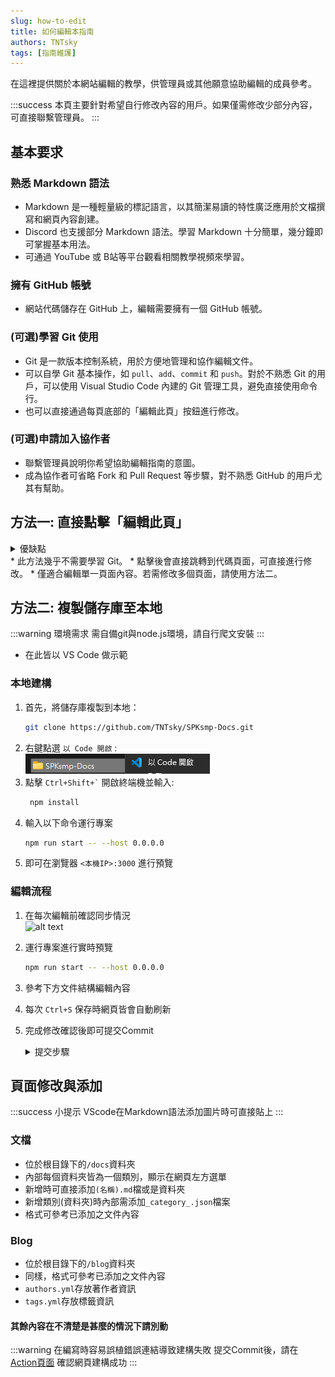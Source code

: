 ```yaml
---
slug: how-to-edit
title: 如何編輯本指南
authors: TNTsky
tags: [指南維護]
---
```


在這裡提供關於本網站編輯的教學，供管理員或其他願意協助編輯的成員參考。

<!-- truncate -->
:::success 本頁主要針對希望自行修改內容的用戶。如果僅需修改少部分內容，可直接聯繫管理員。
:::
## 基本要求

### 熟悉 Markdown 語法
* Markdown 是一種輕量級的標記語言，以其簡潔易讀的特性廣泛應用於文檔撰寫和網頁內容創建。
* Discord 也支援部分 Markdown 語法。學習 Markdown 十分簡單，幾分鐘即可掌握基本用法。
* 可通過 YouTube 或 B站等平台觀看相關教學視頻來學習。

### 擁有 GitHub 帳號
* 網站代碼儲存在 GitHub 上，編輯需要擁有一個 GitHub 帳號。

### (可選)學習 Git 使用
* Git 是一款版本控制系統，用於方便地管理和協作編輯文件。
* 可以自學 Git 基本操作，如 `pull`、`add`、`commit` 和 `push`。對於不熟悉 Git 的用戶，可以使用 Visual Studio Code 內建的 Git 管理工具，避免直接使用命令行。
* 也可以直接通過每頁底部的「編輯此頁」按鈕進行修改。

### (可選)申請加入協作者
* 聯繫管理員說明你希望協助編輯指南的意圖。
* 成為協作者可省略 Fork 和 Pull Request 等步驟，對不熟悉 GitHub 的用戶尤其有幫助。


## 方法一: 直接點擊「編輯此頁」
<details>
    <summary>優缺點</summary>
    * 優點
        * 修改單一檔案時較為方便。
        * 可在手機等設備上輕鬆操作。
    * 缺點
        * 無法快速預覽修改效果，需要等待網站構建完成（約兩分鐘）。
        * 每次修改多個文件時，每次 commit 都會觸發網站構建，可能會導致工作流程阻塞。
        * 新增頁面較為繁瑣。
</details>
* 此方法幾乎不需要學習 Git。
* 點擊後會直接跳轉到代碼頁面，可直接進行修改。
* 僅適合編輯單一頁面內容。若需修改多個頁面，請使用方法二。

## 方法二: 複製儲存庫至本地
:::warning 環境需求
需自備git與node.js環境，請自行爬文安裝
:::
* 在此皆以 VS Code 做示範

### 本地建構
1. 首先，將儲存庫複製到本地：
    ```bash
    git clone https://github.com/TNTsky/SPKsmp-Docs.git
    ```
2. 右鍵點選 `以 Code 開啟` :\
    ![alt text](image.png)
3. 點擊 `` Ctrl+Shift+` `` 開啟終端機並輸入:
   ```bash
    npm install
    ```
4. 輸入以下命令運行專案
    ```bash
    npm run start -- --host 0.0.0.0
    ```
5. 即可在瀏覽器 `<本機IP>:3000` 進行預覽

### 編輯流程
1. 在每次編輯前確認同步情況\
   ![alt text](image-1.png)
2. 運行專案進行實時預覽
    ```bash
    npm run start -- --host 0.0.0.0
    ```
3. 參考下方文件結構編輯內容
4. 每次 `Ctrl+S` 保存時網頁皆會自動刷新
5. 完成修改確認後即可提交Commit
   <details>
        <summary>提交步驟</summary>
           1. 點擊 `+` 確認修改\
            ![alt text](image-2.png)
           2. 簡單填寫內容後點擊Commit\
            ![alt text](image-3.png)
           3. 點擊推送\
            ![alt text](image-4.png)
            4. 依照提示登入Github帳號\
            ![alt text](image-5.png)
            
    </details>

## 頁面修改與添加
:::success 小提示
VScode在Markdown語法添加圖片時可直接貼上
:::

### 文檔
* 位於根目錄下的`/docs`資料夾
* 內部每個資料夾皆為一個類別，顯示在網頁左方選單
* 新增時可直接添加`(名稱).md`檔或是資料夾
* 新增類別(資料夾)時內部需添加`_category_.json`檔案
* 格式可參考已添加之文件內容

### Blog
* 位於根目錄下的`/blog`資料夾
* 同樣，格式可參考已添加之文件內容
* `authors.yml`存放著作者資訊
* `tags.yml`存放標籤資訊

#### 其餘內容在不清楚是甚麼的情況下請別動

:::warning 在編寫時容易誤植錯誤連結導致建構失敗
提交Commit後，請在 [Action頁面](https://github.com/TNTsky/SPKsmp-Docs/actions/workflows/deploy.yml) 確認網頁建構成功
:::